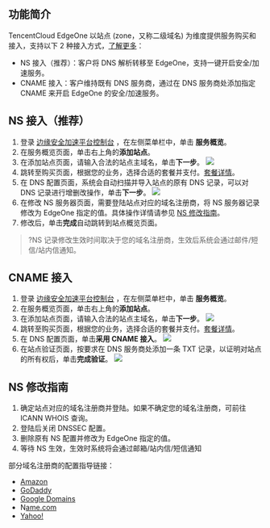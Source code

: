 ## 功能简介
TencentCloud EdgeOne 以站点 (zone，又称二级域名) 为维度提供服务购买和接入，支持以下 2 种接入方式，[了解更多]()：
- NS 接入（推荐）：客户将 DNS 解析转移至 EdgeOne，支持一键开启安全/加速服务。
- CNAME 接入：客户维持既有 DNS 服务商，通过在 DNS 服务商处添加指定 CNAME 来开启 EdgeOne 的安全/加速服务。






## NS 接入（推荐）

1. 登录 [边缘安全加速平台控制台](https://console.cloud.tencent.com/teo) ，在左侧菜单栏中，单击 **服务概览**。
2. 在服务概览页面，单击右上角的**添加站点**。
3. 在添加站点页面，请输入合法的站点主域名，单击**下一步**。
![](https://qcloudimg.tencent-cloud.cn/raw/9cd35232f89edc7be81a188e41432968.png)
4. 跳转至购买页面，根据您的业务，选择合适的套餐并支付。[套餐详情]()。
5. 在 DNS 配置页面，系统会自动扫描并导入站点的原有 DNS 记录，可以对 DNS 记录进行增删改操作，单击**下一步**。
![](https://qcloudimg.tencent-cloud.cn/raw/be7ddf8d079f1952819079bb16d7d765.png)
6. 在修改 NS 服务器页面，需要登陆站点对应的域名注册商，将 NS 服务器记录修改为 EdgeOne 指定的值。具体操作详情请参见 [NS 修改指南](https://lookup.icann.org/)。
7. 修改后，单击**完成**自动跳转到站点概览页面。
>?NS 记录修改生效时间取决于您的域名注册商，生效后系统会通过邮件/短信/站内信通知。


## CNAME 接入
1. 登录 [边缘安全加速平台控制台](https://console.cloud.tencent.com/teo) ，在左侧菜单栏中，单击 **服务概览**。
2. 在服务概览页面，单击右上角的**添加站点**。
3. 在添加站点页面，请输入合法的站点主域名，单击**下一步**。
![](https://qcloudimg.tencent-cloud.cn/raw/9cd35232f89edc7be81a188e41432968.png)
4. 跳转至购买页面，根据您的业务，选择合适的套餐并支付。[套餐详情]()。
5. 在 DNS 配置页面，单击**采用 CNAME 接入**。
![](https://qcloudimg.tencent-cloud.cn/raw/c0b310a56e2c7442ab259cc100c6129b.png)
6. 在站点验证页面，按要求在 DNS 服务商处添加一条 TXT 记录，以证明对站点的所有权后，单击**完成验证**。
![](https://qcloudimg.tencent-cloud.cn/raw/b797c208677d51fc5e465d77f20d9225.png)


## NS 修改指南
1. 确定站点对应的域名注册商并登陆。如果不确定您的域名注册商，可前往 ICANN WHOIS 查询。
2. 登陆后关闭 DNSSEC 配置。
3. 删除原有 NS 配置并修改为 EdgeOne 指定的值。
4. 等待 NS 生效，生效时系统将会通过邮箱/站内信/短信通知

部分域名注册商的配置指导链接：
- [Amazon](https://docs.aws.amazon.com/Route53/latest/DeveloperGuide/domain-name-servers-glue-records.html#domain-name-servers-glue-records-adding-changing)
- [GoDaddy](https://sg.godaddy.com/zh/help/change-nameservers-for-my-domains-664)
- [Google Domains](https://support.google.com/domains/answer/3290309?hl%3Den)
- N[ame.com](https://www.name.com/support/articles/205934547-changing-nameservers-for-dns-management)
- [Yahoo!](http://support.hostgator.com/articles/how-to-change-name-servers-with-yahoo-com)
